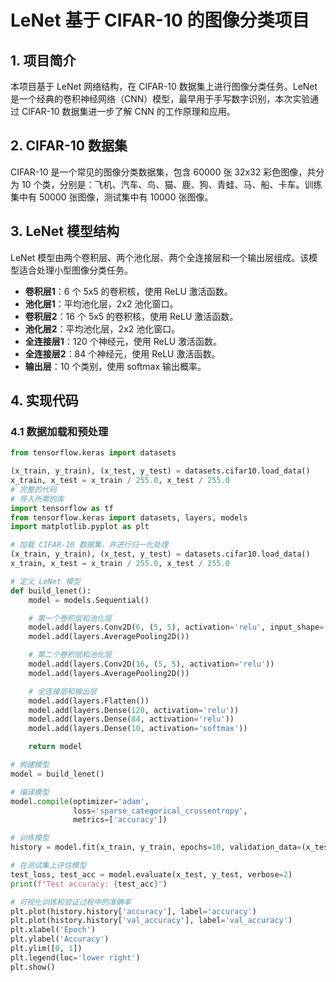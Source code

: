 # LeNet 基于 CIFAR-10 的图像分类项目

## 1. 项目简介
本项目基于 LeNet 网络结构，在 CIFAR-10 数据集上进行图像分类任务。LeNet 是一个经典的卷积神经网络（CNN）模型，最早用于手写数字识别，本次实验通过 CIFAR-10 数据集进一步了解 CNN 的工作原理和应用。

## 2. CIFAR-10 数据集
CIFAR-10 是一个常见的图像分类数据集，包含 60000 张 32x32 彩色图像，共分为 10 个类，分别是：飞机、汽车、鸟、猫、鹿、狗、青蛙、马、船、卡车。训练集中有 50000 张图像，测试集中有 10000 张图像。

## 3. LeNet 模型结构
LeNet 模型由两个卷积层、两个池化层、两个全连接层和一个输出层组成。该模型适合处理小型图像分类任务。

- **卷积层1**：6 个 5x5 的卷积核，使用 ReLU 激活函数。
- **池化层1**：平均池化层，2x2 池化窗口。
- **卷积层2**：16 个 5x5 的卷积核，使用 ReLU 激活函数。
- **池化层2**：平均池化层，2x2 池化窗口。
- **全连接层1**：120 个神经元，使用 ReLU 激活函数。
- **全连接层2**：84 个神经元，使用 ReLU 激活函数。
- **输出层**：10 个类别，使用 softmax 输出概率。

## 4. 实现代码

### 4.1 数据加载和预处理
```python
from tensorflow.keras import datasets

(x_train, y_train), (x_test, y_test) = datasets.cifar10.load_data()
x_train, x_test = x_train / 255.0, x_test / 255.0
# 完整的代码
# 导入所需的库
import tensorflow as tf
from tensorflow.keras import datasets, layers, models
import matplotlib.pyplot as plt

# 加载 CIFAR-10 数据集，并进行归一化处理
(x_train, y_train), (x_test, y_test) = datasets.cifar10.load_data()
x_train, x_test = x_train / 255.0, x_test / 255.0

# 定义 LeNet 模型
def build_lenet():
    model = models.Sequential()

    # 第一个卷积层和池化层
    model.add(layers.Conv2D(6, (5, 5), activation='relu', input_shape=(32, 32, 3)))
    model.add(layers.AveragePooling2D())

    # 第二个卷积层和池化层
    model.add(layers.Conv2D(16, (5, 5), activation='relu'))
    model.add(layers.AveragePooling2D())

    # 全连接层和输出层
    model.add(layers.Flatten())
    model.add(layers.Dense(120, activation='relu'))
    model.add(layers.Dense(84, activation='relu'))
    model.add(layers.Dense(10, activation='softmax'))

    return model

# 构建模型
model = build_lenet()

# 编译模型
model.compile(optimizer='adam',
              loss='sparse_categorical_crossentropy',
              metrics=['accuracy'])

# 训练模型
history = model.fit(x_train, y_train, epochs=10, validation_data=(x_test, y_test))

# 在测试集上评估模型
test_loss, test_acc = model.evaluate(x_test, y_test, verbose=2)
print(f"Test accuracy: {test_acc}")

# 可视化训练和验证过程中的准确率
plt.plot(history.history['accuracy'], label='accuracy')
plt.plot(history.history['val_accuracy'], label='val_accuracy')
plt.xlabel('Epoch')
plt.ylabel('Accuracy')
plt.ylim([0, 1])
plt.legend(loc='lower right')
plt.show()
